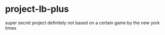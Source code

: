 # project-lb-plus
super secret project definitely not based on a certain game by the new york times 
